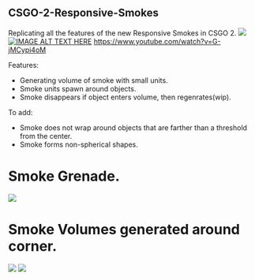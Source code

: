 ## CSGO-2-Responsive-Smokes
Replicating all the features of the new Responsive Smokes in CSGO 2.
![](https://www.youtube.com/watch?v=G-jMCypi4oM)
[![IMAGE ALT TEXT HERE](https://img.youtube.com/vi/jMCypi4oM/0.jpg)](https://www.youtube.com/watch?v=jMCypi4oM)
https://www.youtube.com/watch?v=G-jMCypi4oM

Features:
- Generating volume of smoke with small units.
- Smoke units spawn around objects.
- Smoke disappears if object enters volume, then regenrates(wip).

To add:
- Smoke does not wrap around objects that are farther than a threshold from the center.
- Smoke forms non-spherical shapes.

# Smoke Grenade.
<img src="https://github.com/thetrippp/CSGO-2-Responsive-Smokes/blob/main/CSGOResponsiveSmokes3.gif">

# Smoke Volumes generated around corner.
<p float="left">
<img src="https://github.com/thetrippp/CSGO-2-Responsive-Smokes/blob/main/CSGOResponsiveSmokes1.gif">
<img src="https://github.com/thetrippp/CSGO-2-Responsive-Smokes/blob/main/CSGOResponsiveSmokes2.gif">
  </p>

